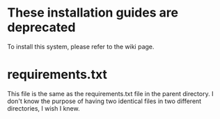 # These installation guides are deprecated

To install this system, please refer to the wiki page. 

# requirements.txt

This file is the same as the requirements.txt file in the parent directory. I don't know the purpose of having two identical files in two different directories, I wish I knew. 

